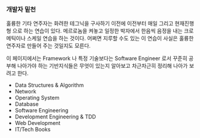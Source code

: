 ### 개발자 밑천

훌륭한 기타 연주자는 화려한 테그닉을 구사하기 이전에 이전부터 매일 그리고 현재진행형 으로 하는 연습이 있다.
메르로놈을 켜놓고 일정한 박자에서 한음씩 음정을 내는 크로메틱이나 스케일 연습을 하는 것이다. 어쩌면 지루할 수도 있는 이 연습이 사실은 훌륭한 연주자로 만들어 주는 것일지도 모른다.

이 페이지에서는 Framework 나 특정 기술보다는 Software Engineer 로서 꾸준히 공부해 나아가야 하는 기반지식들은 무엇이 있는지 알아보고 차근차근히 정리해 나아가 보려고 한다.

- Data Structures & Algorithm
- Network
- Operating System
- Database
- Software Engineering
- Development Engineering & TDD
- Web Development
- IT/Tech Books
